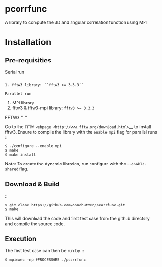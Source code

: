 # pcorrfunc
A library to compute the 3D and angular correlation function using MPI

Installation
============

Pre-requisities
---------------

Serial run
``````````

1. fftw3 library: ``fftw3 >= 3.3.3``

Parallel run
````````````

1. MPI library
2. fftw3 & fftw3-mpi library: ``fftw3 >= 3.3.3``

FFTW3
'''''

Go to the `FFTW webpage <http://www.fftw.org/download.html>`__ to install fftw3. Ensure to compile the library with the ``enable-mpi`` flag for parallel runs
::
    
    $ ./configure --enable-mpi
    $ make
    $ make install
    
Note: To create the dynamic libraries, run configure with the ``--enable-shared`` flag. 

Download & Build
----------------

::

    $ git clone https://github.com/annehutter/pcorrfunc.git
    $ make

This will download the code and first test case from the github directory and compile the source code.

Execution
---------

The first test case can then be run by
::

    $ mpiexec -np #PROCESSORS ./pcorrfunc
